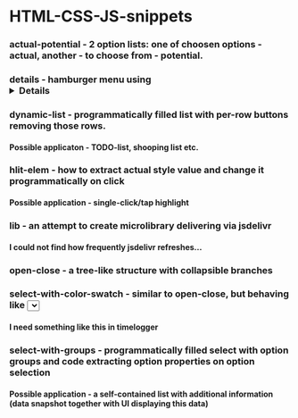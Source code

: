 # HTML-CSS-JS-snippets
### **actual-potential** - 2 option lists: one of choosen options - actual, another - to choose from - potential. 
### **details** - hamburger menu using <details> tag (modified code of Jason Zimdars in comments to [Three CSS Alternatives to JavaScript Navigation](https://css-tricks.com/three-css-alternatives-to-javascript-navigation/)
### **dynamic-list** - programmatically filled list with per-row buttons removing those rows. 
#### Possible applicaton - TODO-list, shooping list etc.
### **hlit-elem** - how to extract actual style value and change it programmatically on click
#### Possible application - single-click/tap highlight
### **lib** - an attempt to create microlibrary delivering via jsdelivr
#### I could not find how frequently jsdelivr refreshes...
### **open-close** - a tree-like structure with collapsible branches
### **select-with-color-swatch** - similar to open-close, but behaving like <select>. Has color swatches in each option
#### I need something like this in timelogger
### **select-with-groups** - programmatically filled select with option groups and code extracting option properties on option selection
#### Possible application - a self-contained list with additional information (data snapshot together with UI displaying this data)
